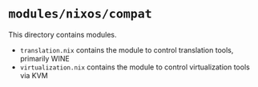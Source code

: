 # `modules/nixos/compat`
This directory contains modules.
- `translation.nix` contains the module to control translation tools, primarily WINE
- `virtualization.nix` contains the module to control virtualization tools via KVM
